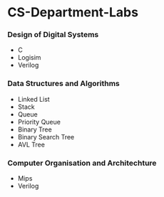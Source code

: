 # CS-Department-Labs
### Design of Digital Systems
* C
* Logisim
* Verilog

### Data Structures and Algorithms
* Linked List
* Stack
* Queue
* Priority Queue
* Binary Tree
* Binary Search Tree
* AVL Tree

### Computer Organisation and Architechture
* Mips
* Verilog
